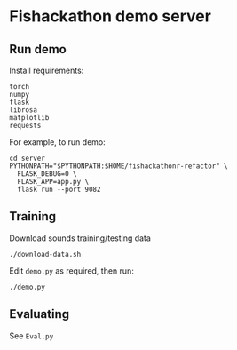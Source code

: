 # Fishackathon demo server

## Run demo

Install requirements:

```
torch
numpy
flask
librosa
matplotlib
requests
```

For example, to run demo:

```
cd server
PYTHONPATH="$PYTHONPATH:$HOME/fishackathonr-refactor" \
  FLASK_DEBUG=0 \
  FLASK_APP=app.py \
  flask run --port 9082
```

## Training

Download sounds training/testing data

```
./download-data.sh
```

Edit `demo.py` as required, then run:

```
./demo.py
```

## Evaluating

See `Eval.py`
